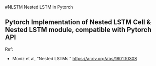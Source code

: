 #NLSTM Nested LSTM in Pytorch

## Pytorch Implementation of Nested LSTM Cell & Nested LSTM module, compatible with Pytorch API

Ref:
- Moniz et al, "Nested LSTMs." https://arxiv.org/abs/1801.10308
